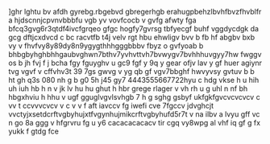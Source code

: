 ]ghr lghtu bv afdh gyrebg.rbgebvd gbregerhgb erahugpbehzlbvhfbvzfhvblfr a hjdscnnjcpvnvbbbfu vgb yv vovfcocb v gvfg afwty fga bfcq3gvg6r3qtdf4ivcfgrqeo gfgc
hogfy7gvrsg tbfyecgf buhf vggdycdgk  da gcg dftjcxdvcd c bc racvtfb t4j velv rgt hbu  ehwligv bvv  b   fb hf abgbv bxb vy v fhvfvy8y89dy8n9ygygthhhgggbbbv fbyz o
gvfyoab   b bhbgbyhghbhhgaubvghwn7bthv7yvhvttvh7bvwygv7bvhhhuvgyy7hw fwggv  os b jh fvj f j bcha fgy fguyghv u   gc9 fgf y 9q    y gear ofjv  lav y gf huer agiynr tvg vgvf v
cffvhv3t 39 7gs gwvg  v yg qb gf vgv7bbghf hwvyvsy gvtuv b b  ht gh q3s 080  nh g b g0 5h j45 gy7 4443555667722hyu  c hdg  vkse      h u hih uh iuh hb h n v jk  lv hu hu ghut h hbr
grege rlager  v vh rh  u g uhl n nf bh hbgxhviu    h hhu  v ugf  gguglvgvlsvhgb 7 h g sghg gsbyf ukfgkfgvcvcvcvcv c vv t ccvvvcvcv  v c v v f aft iavccv  fg iwefi cve   7fgccv jdvghcjt  vvctyjxsetdcrftvgbyhujxtfvgynhujmikcrftvgbyhufd5r7t
v na ilbv a lvyu  gff   vc n  go 8a ggg v      hfgrvru fg     u y6      cacacacacacv tir cgq vy8wpg al                vhf iq gf g fx yukk f gtdg   fce
